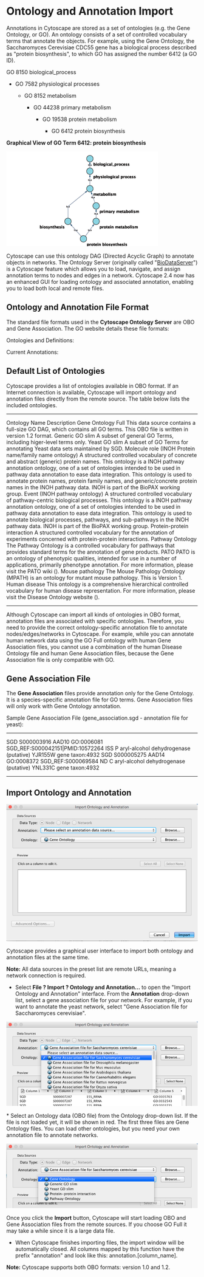 Ontology and Annotation Import
==============================

Annotations in Cytoscape are stored as a set of ontologies (e.g. the
Gene Ontology, or GO). An ontology consists of a set of controlled
vocabulary terms that annotate the objects. For example, using the Gene
Ontology, the Saccharomyces Cerevisiae CDC55 gene has a biological
process described as "protein biosynthesis", to which GO has assigned
the number 6412 (a GO ID).

GO 8150 biological\_process

-   GO 7582 physiological processes

    -   GO 8152 metabolism

        -   GO 44238 primary metabolism

            -   GO 19538 protein metabolism

                -   GO 6412 protein biosynthesis

**Graphical View of GO Term 6412: protein biosynthesis**

![ontology\_dag1.png](Images/Annotation/ontology_dag1.png)

Cytoscape can use this ontology DAG (Directed Acyclic Graph) to annotate
objects in networks. The Ontology Server (originally called
"[BioDataServer](http://wiki.cytoscape.org/Cytoscape_3/UserManual/BioDataServer#)")
is a Cytoscape feature which allows you to load, navigate, and assign
annotation terms to nodes and edges in a network. Cytoscape 2.4 now has
an enhanced GUI for loading ontology and associated annotation, enabling
you to load both local and remote files.

Ontology and Annotation File Format
-----------------------------------

The standard file formats used in the **Cytoscape Ontology Server** are
OBO and Gene Association. The GO website details these file formats:

Ontologies and Definitions:
[](http://www.geneontology.org/GO.downloads.shtml#ont)

Current Annotations:
[](http://www.geneontology.org/GO.current.annotations.shtml)

Default List of Ontologies
--------------------------

Cytoscape provides a list of ontologies available in OBO format. If an
Internet connection is available, Cytoscape will import ontology and
annotation files directly from the remote source. The table below lists
the included ontologies.

  -------------------------------------------------------- -----------------------------------------------------------------------------------------------------------------------------------------------------------------------------------------------------------------------------------------------------------------------------------------------------------------------------------------------------------------------------------------------------------------------------
  Ontology Name                                            Description
  Gene Ontology Full                                       This data source contains a full-size GO DAG, which contains all GO terms. This OBO file is written in version 1.2 format.
  Generic GO slim                                          A subset of general GO Terms, including higer-level terms only.
  Yeast GO slim                                            A subset of GO Terms for annotating Yeast data sets maintained by SGD.
  Molecule role (INOH Protein name/family name ontology)   A structured controlled vocabulary of concrete and abstract (generic) protein names. This ontology is a INOH pathway annotation ontology, one of a set of ontologies intended to be used in pathway data annotation to ease data integration. This ontology is used to annotate protein names, protein family names, and generic/concrete protein names in the INOH pathway data. INOH is part of the BioPAX working group.
  Event (INOH pathway ontology)                            A structured controlled vocabulary of pathway-centric biological processes. This ontology is a INOH pathway annotation ontology, one of a set of ontologies intended to be used in pathway data annotation to ease data integration. This ontology is used to annotate biological processes, pathways, and sub-pathways in the INOH pathway data. INOH is part of the BioPAX working group.
  Protein-protein interaction                              A structured controlled vocabulary for the annotation of experiments concerned with protein-protein interactions.
  Pathway Ontology                                         The Pathway Ontology is a controlled vocabulary for pathways that provides standard terms for the annotation of gene products.
  PATO                                                     PATO is an ontology of phenotypic qualities, intended for use in a number of applications, primarily phenotype annotation. For more information, please visit the PATO wiki ([](http://www.bioontology.org/wiki/index.php/PATO:Main_Page)).
  Mouse pathology                                          The Mouse Pathology Ontology (MPATH) is an ontology for mutant mouse pathology. This is Version 1.
  Human disease                                            This ontology is a comprehensive hierarchical controlled vocabulary for human disease representation. For more information, please visit the Disease Ontology website ([](http://diseaseontology.sourceforge.net/)).
  -------------------------------------------------------- -----------------------------------------------------------------------------------------------------------------------------------------------------------------------------------------------------------------------------------------------------------------------------------------------------------------------------------------------------------------------------------------------------------------------------

Although Cytoscape can import all kinds of ontologies in OBO format,
annotation files are associated with specific ontologies. Therefore, you
need to provide the correct ontology-specific annotation file to
annotate nodes/edges/networks in Cytoscape. For example, while you can
annotate human network data using the GO Full ontology with human Gene
Association files, you cannot use a combination of the human Disease
Ontology file and human Gene Association files, because the Gene
Association file is only compatible with GO.

Gene Association File
---------------------

The **Gene Association** files provide annotation only for the Gene
Ontology. It is a species-specific annotation file for GO terms. Gene
Association files will only work with Gene Ontology annotation.

Sample Gene Association File (gene\_association.sgd - annotation file
for yeast):

  ----- ------------ ------- ------------ ----------------------------------- ----- --- --------------------------------------- -------------- ------------
  SGD   S000003916   AAD10   GO:0006081   SGD\_REF:S000042151|PMID:10572264   ISS   P   aryl-alcohol dehydrogenase (putative)   YJR155W gene   taxon:4932
  SGD   S000005275   AAD14   GO:0008372   SGD\_REF:S000069584                 ND    C   aryl-alcohol dehydrogenase (putative)   YNL331C gene   taxon:4932
  ----- ------------ ------- ------------ ----------------------------------- ----- --- --------------------------------------- -------------- ------------

Import Ontology and Annotation
------------------------------

![AnnotationImport.png](Images/Annotation/AnnotationImport.png)

Cytoscape provides a graphical user interface to import both ontology
and annotation files at the same time.

**Note:** All data sources in the preset list are remote URLs, meaning a
network connection is required.

-   Select **File ? Import ? Ontology and Annotation...** to open the
    "Import Ontology and Annotation" interface. From the **Annotation**
    drop-down list, select a gene association file for your network. For
    example, if you want to annotate the yeast network, select "Gene
    Association file for Saccharomyces cerevisiae".

![ontology\_import\_annotation.png](Images/Annotation/ontology_import_annotation.png)

\* Select an Ontology data (OBO file) from the Ontology drop-down list.
If the file is not loaded yet, it will be shown in red. The first three
files are Gene Ontology files. You can load other ontologies, but you
need your own annotation file to annotate networks.

![ontology\_import\_obo.png](Images/Annotation/ontology_import_obo.png)

Once you click the **Import** button, Cytoscape will start loading OBO
and Gene Association files from the remote sources. If you choose GO
Full it may take a while since it is a large data file.

-   When Cytoscape finishes importing files, the import window will be
    automatically closed. All columns mapped by this function have the
    prefix "annotation" and look like this: annotation.\[column\_name\].

**Note:** Cytoscape supports both OBO formats: version 1.0 and 1.2.
